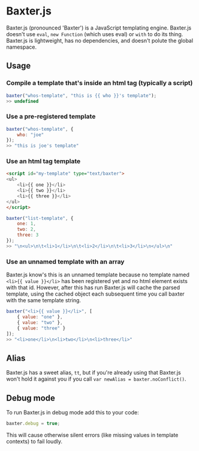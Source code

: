 # Baxter.js

Baxter.js (pronounced 'Baxter') is a JavaScript templating engine. Baxter.js doesn't use `eval`, `new Function` (which uses eval) or `with` to do its thing. Baxter.js is lightweight, has no dependencies, and doesn't polute the global namespace.

## Usage

### Compile a template that's inside an html tag (typically a script)

```javascript
baxter("whos-template", "this is {{ who }}'s template");
>> undefined
```

### Use a pre-registered template

```javascript
baxter("whos-template", {
	who: "joe"
});
>> "this is joe's template"
```

### Use an html tag template

```html
<script id="my-template" type="text/baxter">
<ul>
	<li>{{ one }}</li>
	<li>{{ two }}</li>
	<li>{{ three }}</li>
</ul>
</script>
```

```javascript
baxter("list-template", {
	one: 1,
	two: 2,
	three: 3
});
>> "\n<ul>\n\t<li>1</li>\n\t<li>2</li>\n\t<li>3</li>\n</ul>\n"
```

### Use an unnamed template with an array

Baxter.js know's this is an unnamed template because no template named `<li>{{ value }}</li>` has been registered yet and no html element exists with that id. However, after this has run Baxter.js will cache the parsed template, using the cached object each subsequent time you call baxter with the same template string.

```javascript
baxter("<li>{{ value }}</li>", [
	{ value: "one" },
	{ value: "two" },
	{ value: "three" }
]);
>> "<li>one</li>\n<li>two</li>\n<li>three</li>"
```


## Alias

Baxter.js has a sweet alias, `tt`, but if you're already using that Baxter.js won't hold it against you if you call `var newAlias = baxter.noConflict()`.

## Debug mode

To run Baxter.js in debug mode add this to your code:

```javascript
baxter.debug = true;
```

This will cause otherwise silent errors (like missing values in template contexts) to fail loudly.
